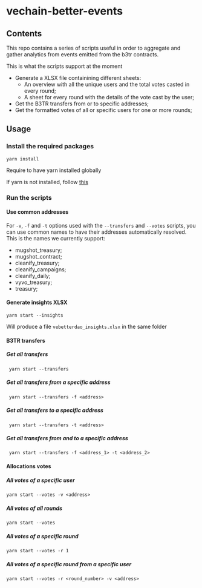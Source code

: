 # vechain-better-events

## Contents

This repo contains a series of scripts useful in order to aggregate and gather analytics from events emitted from the b3tr contracts.

This is what the scripts support at the moment

- Generate a XLSX file containining different sheets:
  - An overview with all the unique users and the total votes casted in every round;
  - A sheet for every round with the details of the vote cast by the user;
- Get the B3TR transfers from or to specific addresses;
- Get the formatted votes of all or specific users for one or more rounds;

## Usage

### Install the required packages

`yarn install`

Require to have yarn installed globally

If yarn is not installed, follow [this](https://classic.yarnpkg.com/lang/en/docs/install/#mac-stable)

### Run the scripts

#### Use common addresses

For `-v`, `-f` and `-t` options used with the `--transfers` and `--votes` scripts, you can use common names to have their addresses automatically resolved.
This is the names we currently support:

- mugshot_treasury;
- mugshot_contract;
- cleanify_treasury;
- cleanify_campaigns;
- cleanify_daily;
- vyvo_treasury;
- treasury;

#### Generate insights XLSX

`yarn start --insights`

Will produce a file `vebetterdao_insights.xlsx` in the same folder

#### B3TR transfers

##### Get all transfers

` yarn start --transfers`

##### Get all transfers from a specific address

` yarn start --transfers -f <address>`

##### Get all transfers to a specific address

` yarn start --transfers -t <address>`

##### Get all transfers from and to a specific address

` yarn start --transfers -f <address_1> -t <address_2>`

#### Allocations votes

##### All votes of a specific user

`yarn start --votes -v <address>`

##### All votes of all rounds

`yarn start --votes`

##### All votes of a specific round

`yarn start --votes -r 1`

##### All votes of a specific round from a specific user

`yarn start --votes -r <round_number> -v <address>`
